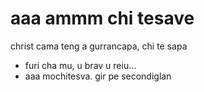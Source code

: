 # aaa ammm chi tesave 
christ cama
teng a gurrancapa, chi te sapa

- furi cha mu, u brav u reiu...
- aaa mochitesva. gir pe secondiglan